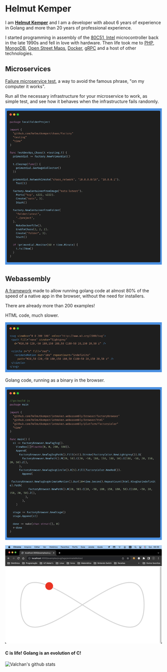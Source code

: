 # Helmut Kemper

I am [**Helmut Kemper**](https://www.linkedin.com/in/helmut-kemper-93a5441b/) and I am a developer with about 6 years of experience in Golang and more than 20 years of professional experience.

I started programming in assembly of the [80C51, Intel](https://www.nxp.com/docs/en/data-sheet/8XC51_8XC52.pdf) microcontroller back in the late 1990s and fell in love with hardware. Then life took me to [PHP](https://www.php.net/), [MongoDB](https://www.mongodb.com/), [Open Street Maps](https://www.openstreetmap.org/), [Docker](https://www.docker.com/), [gRPC](https://grpc.io/) and a host of other technologies.

## Microservices

[Failure microservice test](https://github.com/helmutkemper/chaos), a way to avoid the famous phrase, "on my computer it works".

Run all the necessary infrastructure for your microservice to work, as simple test, and see how it behaves when the infrastructure fails randomly.

![basic example](./images/example.png)

## Webassembly

[A framework](https://github.com/helmutkemper/webassembly) made to allow running golang code at almost 80% of the speed of a native app in the browser, without the need for installers.

There are already more than 200 examples!

HTML code, much slower.

![html code](./images/html2.png)

Golang code, running as a binary in the browser.

![webassembly](./images/webassembly.png)

![result](./images/screen2.png)


#### **C** is life! **Golang** is an evolution of **C**!

![Valchan's github stats](https://github-readme-stats.vercel.app/api?username=helmutkemper&show_icons=true)

